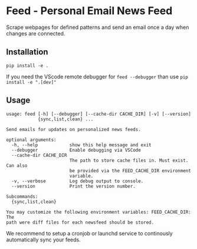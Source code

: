 # Feed - Personal Email News Feed

Scrape webpages for defined patterns and send an email once a day when changes
are connected.

## Installation

`pip install -e .`

If you need the VScode remote debugger for `feed --debugger` than use `pip install -e ".[dev]"`

## Usage

```
usage: feed [-h] [--debugger] [--cache-dir CACHE_DIR] [-v] [--version]
            {sync,list,clean} ...

Send emails for updates on personalized news feeds.

optional arguments:
  -h, --help            show this help message and exit
  --debugger            Enable debugging via VSCode
  --cache-dir CACHE_DIR
                        The path to store cache files in. Must exist. Can also
                        be provided via the FEED_CACHE_DIR environment
                        variable.
  -v, --verbose         Log debug output to console.
  --version             Print the version number.

Subcommands:
  {sync,list,clean}

You may customize the following environment variables: FEED_CACHE_DIR: The
path were diff files for each newsfeed should be stored.
```

We recommend to setup a cronjob or launchd service to continously automatically sync your feeds.
